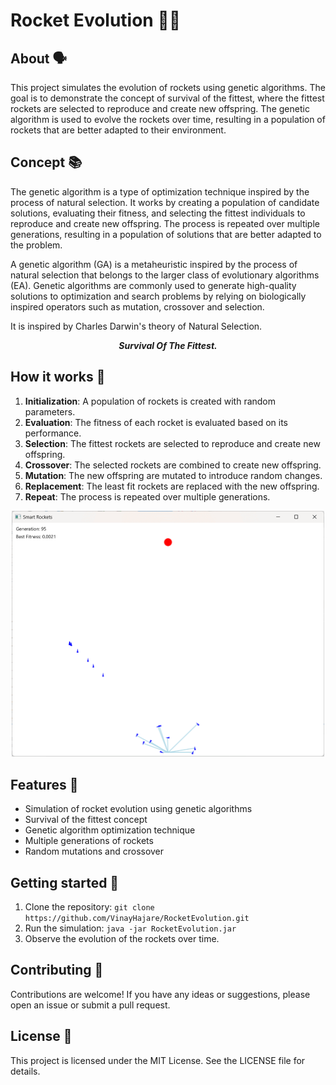 
# Rocket Evolution 🚀🔥

## About 🗣️

This project simulates the evolution of rockets using genetic algorithms. The goal is to demonstrate the concept of survival of the fittest, where the fittest rockets are selected to reproduce and create new offspring. The genetic algorithm is used to evolve the rockets over time, resulting in a population of rockets that are better adapted to their environment.

## Concept 📚

The genetic algorithm is a type of optimization technique inspired by the process of natural selection. It works by creating a population of candidate solutions, evaluating their fitness, and selecting the fittest individuals to reproduce and create new offspring. The process is repeated over multiple generations, resulting in a population of solutions that are better adapted to the problem.  

A genetic algorithm (GA) is a metaheuristic inspired by the process of natural selection that belongs to the larger class of evolutionary algorithms (EA). Genetic algorithms are commonly used to generate high-quality solutions to optimization and search problems by relying on biologically inspired operators such as mutation, crossover and selection.

It is inspired by Charles Darwin's theory of Natural Selection.

<p align="center"><b><i>Survival Of The Fittest.</i></b></p> 

## How it works 🤔

1. **Initialization**: A population of rockets is created with random parameters.
2. **Evaluation**: The fitness of each rocket is evaluated based on its performance.
3. **Selection**: The fittest rockets are selected to reproduce and create new offspring.
4. **Crossover**: The selected rockets are combined to create new offspring.
5. **Mutation**: The new offspring are mutated to introduce random changes.
6. **Replacement**: The least fit rockets are replaced with the new offspring.
7. **Repeat**: The process is repeated over multiple generations.
  
<p align="center"><img src="rockets.gif" width=500></p>

## Features 🎉

* Simulation of rocket evolution using genetic algorithms
* Survival of the fittest concept
* Genetic algorithm optimization technique
* Multiple generations of rockets
* Random mutations and crossover

## Getting started 🚀

1. Clone the repository: `git clone https://github.com/VinayHajare/RocketEvolution.git`
2. Run the simulation: `java -jar RocketEvolution.jar`
3. Observe the evolution of the rockets over time.

## Contributing 🤝

Contributions are welcome! If you have any ideas or suggestions, please open an issue or submit a pull request.

## License 📝

This project is licensed under the MIT License. See the LICENSE file for details.
